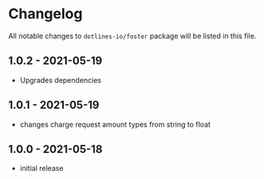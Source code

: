 # Changelog

All notable changes to `dotlines-io/foster` package will be listed in this file.

## 1.0.2 - 2021-05-19

- Upgrades dependencies

## 1.0.1 - 2021-05-19

- changes charge request amount types from string to float

## 1.0.0 - 2021-05-18

- initial release
